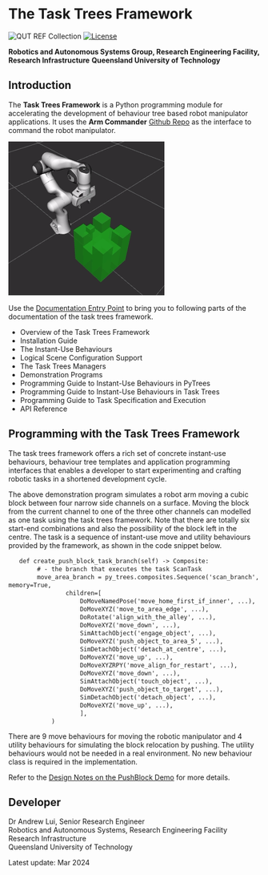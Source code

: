 # The Task Trees Framework

![QUT REF Collection](https://badgen.net/badge/collections/QUT%20REF-RAS?icon=github) [![License](https://img.shields.io/badge/License-BSD_3--Clause-blue.svg)](https://opensource.org/licenses/BSD-3-Clause)

**Robotics and Autonomous Systems Group, Research Engineering Facility, Research Infrastructure**
**Queensland University of Technology**

## Introduction

The **Task Trees Framework** is a Python programming module for accelerating the development of behaviour tree based robot manipulator applications. It uses the **Arm Commander** [Github Repo](https://github.com/REF-RAS/arm_commander) as the interface to command the robot manipulator. 

![Push-Block Animation](./demos/pushblock/docs/DemoPushBlock1.gif)

Use the [Documentation Entry Point](http://REF-RAS.github.io/task_trees) to bring you to following parts of the documentation of the task trees framework.
- Overview of the Task Trees Framework
- Installation Guide
- The Instant-Use Behaviours
- Logical Scene Configuration Support
- The Task Trees Managers
- Demonstration Programs
- Programming Guide to Instant-Use Behaviours in PyTrees 
- Programming Guide to Instant-Use Behaviours in Task Trees
- Programming Guide to Task Specification and Execution
- API Reference

## Programming with the Task Trees Framework

The task trees framework offers a rich set of concrete instant-use behaviours, behaviour tree templates and application programming interfaces that enables a developer to start experimenting and crafting robotic tasks in a shortened development cycle.

The above demonstration program simulates a robot arm moving a cubic block between four narrow side channels on a surface. Moving the block from the current channel to one of the three other channels can modelled as one task using the task trees framework. Note that there are totally six start-end combinations and also the possibility of the block left in the centre. The task is a sequence of instant-use move and utility behaviours provided by the framework, as shown in the code snippet below.

```
   def create_push_block_task_branch(self) -> Composite:
        # - the branch that executes the task ScanTask
        move_area_branch = py_trees.composites.Sequence('scan_branch', memory=True,
                children=[
                    DoMoveNamedPose('move_home_first_if_inner', ...),
                    DoMoveXYZ('move_to_area_edge', ...), 
                    DoRotate('align_with_the_alley', ...),
                    DoMoveXYZ('move_down', ...),  
                    SimAttachObject('engage_object', ...),    
                    DoMoveXYZ('push_object_to_area_5', ...),    
                    SimDetachObject('detach_at_centre', ...), 
                    DoMoveXYZ('move_up', ...),
                    DoMoveXYZRPY('move_align_for_restart', ...),                    
                    DoMoveXYZ('move_down', ...),                     
                    SimAttachObject('touch_object', ...),
                    DoMoveXYZ('push_object_to_target', ...), 
                    SimDetachObject('detach_object', ...),          
                    DoMoveXYZ('move_up', ...),                   
                    ],
            )
```
There are 9 move behaviours for moving the robotic manipulator and 4 utility behaviours for simulating the block relocation by pushing. The utility behaviours would not be needed in a real environment. No new behaviour class is required in the implementation. 

Refer to the [Design Notes on the PushBlock Demo](docs/source/DEMO_PUSHBLOCK.md) for more details.


## Developer

Dr Andrew Lui, Senior Research Engineer <br />
Robotics and Autonomous Systems, Research Engineering Facility <br />
Research Infrastructure <br />
Queensland University of Technology <br />

Latest update: Mar 2024
